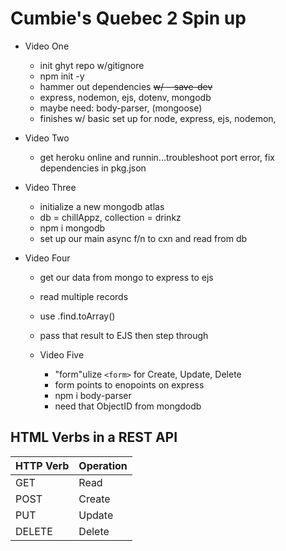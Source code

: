 # Cumbie's Quebec 2 Spin up

- Video One
    - init ghyt repo w/gitignore
    - npm init -y
    - hammer out dependencies <strike>w/ --save-dev</strike>
    - express, nodemon, ejs, dotenv, mongodb
    - maybe need: body-parser, (mongoose)
    - finishes w/ basic set up for node, express, ejs, nodemon, 

- Video Two 
  - get heroku online and runnin...troubleshoot port error, fix dependencies in pkg.json

- Video Three
  - initialize a new mongodb atlas
  - db = chillAppz, collection = drinkz 
  - npm i mongodb
  - set up our main async f/n to cxn and read from db


- Video Four 
  - get our data from mongo to express to ejs
  - read multiple records
  - use .find.toArray()
  - pass that result to EJS then step through 

  - Video Five
    - "form"ulize `<form>` for Create, Update, Delete
    - form points to enopoints on express
    - npm i body-parser 
    - need that ObjectID from mongdodb 



## HTML Verbs in a REST API

| HTTP Verb      | Operation |
| ----------- | ----------- |
| GET      | Read       |
| POST   | Create        |
| PUT	|          Update |
| DELETE	       |   Delete |
